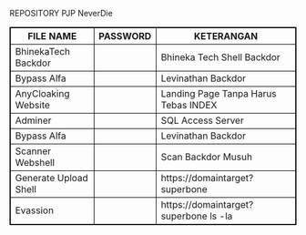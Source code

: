 REPOSITORY PJP NeverDie

<style>
body{
text-align = center;
}
table, th, td {
  border:1px solid black;
}
</style>
<table style="width:100%">
  <tr>
    <th>FILE NAME</th>
    <th>PASSWORD</th>
    <th>KETERANGAN</th>
  </tr>
  <tr>
    <td>BhinekaTech Backdor</td>
    <td></td>
    <td>Bhineka Tech Shell Backdor</td>
  </tr>
  <tr>
    <td>Bypass Alfa</td>
    <td></td>
    <td>Levinathan Backdor</td>
  </tr>
    <tr>
    <td>AnyCloaking Website</td>
    <td></td>
    <td>Landing Page Tanpa Harus Tebas INDEX</td>
  </tr>
    <tr>
    <td>Adminer</td>
    <td></td>
    <td>SQL Access Server</td>
  </tr>
    <tr>
    <td>Bypass Alfa</td>
    <td></td>
    <td>Levinathan Backdor</td>
  </tr>
    <tr>
    <td>Scanner Webshell</td>
    <td></td>
    <td>Scan Backdor Musuh</td>
  </tr>
    <tr>
    <td>Generate Upload Shell</td>
    <td></td>
    <td>https://domaintarget?superbone </td>
  </tr>
    <tr>
    <td>Evassion</td>
    <td></td>
    <td>https://domaintarget?superbone ls -la</td>
  </tr>
  
</table>

